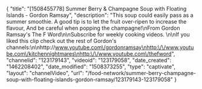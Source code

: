 {
    "title": "[1508455778] Summer Berry & Champagne Soup with Floating Islands - Gordon Ramsay",
    "description": "This soup could easily pass as a summer smoothie. A good tip is to let the fruit over-ripen to increase the flavour, And be careful when popping the champagne!\nFrom Gordon Ramsay's The F Word\n\nSubscribe for weekly cooking videos. \n\nIf you liked this clip check out the rest of Gordon's channels:\n\nhttp:\/\/www.youtube.com\/gordonramsay\nhttp:\/\/www.youtube.com\/kitchennightmares\nhttp:\/\/www.youtube.com\/thefword",
    "channelid": "123179143",
    "videoid": "123179058",
    "date_created": "1462208402",
    "date_modified": "1508373255",
    "type": "captivate",
    "layout": "channelVideo",
    "url": "\/food-network\/summer-berry-champagne-soup-with-floating-islands-gordon-ramsay\/123179143-123179058"
}